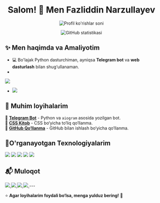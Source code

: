 <h1 align="center">Salom! 👋 Men Fazliddin Narzullayev</h1>

<p align="center">
  <img src="https://komarev.com/ghpvc/?username=Fazli171&label=Profile+Views&color=blue" alt="Profil ko'rishlar soni">
</p>

<p align="center">
  <img src="https://github-readme-stats.vercel.app/api?username=Fazli171&show_icons=true&theme=radical" alt="GitHub statistikasi">
</p>

## ✨ Men haqimda va Amaliyotim

- 💻 Bo'lajak Python dasturchiman, ayniqsa **Telegram bot** va **web dasturlash** bilan shug‘ullanaman.
- <a href="https://ba.uz/" target="_blank">
<img src="https://img.shields.io/badge/Bobur%20Alikhanov%20Tech%20Academy-0073e6?style=for-the-badge&logo=google-scholar&logoColor=white" />
</a>

- <img src="https://img.shields.io/badge/Python%20Full--Stack%20Developer-3776AB?style=for-the-badge&logo=python&logoColor=white" />

## 🚀 Muhim loyihalarim

🔹 **[Telegram Bot](https://github.com/Fazli171/telegram-bot)** - Python va `aiogram` asosida yozilgan bot.  
🔹 **[CSS Kitob](https://github.com/Fazli171/css-book)** - CSS bo‘yicha to‘liq qo‘llanma.  
🔹 **[GitHub Qo‘llanma](https://github.com/Fazli171/github-guide)** - GitHub bilan ishlash bo‘yicha qo‘llanma.  

## 📌O'rganayotgan Texnologiyalarim 
<p>
  <img src="https://img.shields.io/badge/Python-3776AB?style=for-the-badge&logo=python&logoColor=white" />
  <img src="https://img.shields.io/badge/Django-092E20?style=for-the-badge&logo=django&logoColor=white" />
  <img src="https://img.shields.io/badge/HTML5-E34F26?style=for-the-badge&logo=html5&logoColor=white" />
  <img src="https://img.shields.io/badge/CSS3-1572B6?style=for-the-badge&logo=css3&logoColor=white" />
  <img src="https://img.shields.io/badge/GitHub-181717?style=for-the-badge&logo=github&logoColor=white" />
</p>

## 📬 Muloqot  
<a href="mailto:fazli_1998@email.com">
    <img src="https://img.shields.io/badge/Email-fazli_1998@email.com-red?style=for-the-badge&logo=gmail&logoColor=white" />
</a>

<a href="mailto:matem3599798@gmail.com">
    <img src="https://img.shields.io/badge/Gmail-matem3599798@gmail.com-D14836?style=for-the-badge&logo=gmail&logoColor=white" />
</a>

<a href="https://t.me/PYTHON_171" target="_blank">
  <img src="https://img.shields.io/badge/Telegram-2CA5E0?style=for-the-badge&logo=telegram&logoColor=white" />
</a>
<a href="https://www.instagram.com/fazli_1098" target="_blank">
    <img src="https://img.shields.io/badge/Instagram-fazli_1098-E4405F?style=for-the-badge&logo=instagram&logoColor=white" />
</a>
---

⭐ **Agar loyihalarim foydali bo‘lsa, menga yulduz bering!** 🚀
